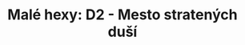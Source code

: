 ---
layout: article
authors: Antharon
title: 'Malé hexy: D2 - Mesto stratených duší'
tags: 'materiály a doplňky, inspirace, Malé hexy'
series: Malé hexy
summary: 'Malé hexy, hex D2'
---